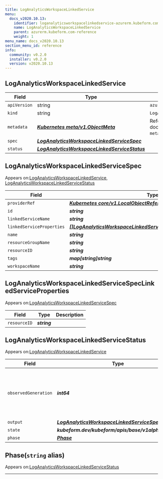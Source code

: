 ```yaml
---
title: LogAnalyticsWorkspaceLinkedService
menu:
  docs_v2020.10.13:
    identifier: loganalyticsworkspacelinkedservice-azurerm.kubeform.com
    name: LogAnalyticsWorkspaceLinkedService
    parent: azurerm.kubeform.com-reference
    weight: 1
menu_name: docs_v2020.10.13
section_menu_id: reference
info:
  community: v0.2.0
  installer: v0.2.0
  version: v2020.10.13
---
```


## LogAnalyticsWorkspaceLinkedService
| Field | Type | Description |
| ------ | ----- | ----------- |
| `apiVersion` | string | `azurerm.kubeform.com/v1alpha1` |
|    `kind` | string | `LogAnalyticsWorkspaceLinkedService` |
| `metadata` | ***[Kubernetes meta/v1.ObjectMeta](https://kubernetes.io/docs/reference/generated/kubernetes-api/v1.13/#objectmeta-v1-meta)***|Refer to the Kubernetes API documentation for the fields of the `metadata` field.|
| `spec` | ***[LogAnalyticsWorkspaceLinkedServiceSpec](#loganalyticsworkspacelinkedservicespec)***||
| `status` | ***[LogAnalyticsWorkspaceLinkedServiceStatus](#loganalyticsworkspacelinkedservicestatus)***||
## LogAnalyticsWorkspaceLinkedServiceSpec

Appears on:[LogAnalyticsWorkspaceLinkedService](#loganalyticsworkspacelinkedservice), [LogAnalyticsWorkspaceLinkedServiceStatus](#loganalyticsworkspacelinkedservicestatus)

| Field | Type | Description |
| ------ | ----- | ----------- |
| `providerRef` | ***[Kubernetes core/v1.LocalObjectReference](https://kubernetes.io/docs/reference/generated/kubernetes-api/v1.13/#localobjectreference-v1-core)***||
| `id` | ***string***||
| `linkedServiceName` | ***string***| ***(Optional)*** |
| `linkedServiceProperties` | ***[[]LogAnalyticsWorkspaceLinkedServiceSpecLinkedServiceProperties](#loganalyticsworkspacelinkedservicespeclinkedserviceproperties)***| ***(Optional)*** |
| `name` | ***string***| ***(Optional)*** |
| `resourceGroupName` | ***string***||
| `resourceID` | ***string***| ***(Optional)*** |
| `tags` | ***map[string]string***| ***(Optional)*** |
| `workspaceName` | ***string***||
## LogAnalyticsWorkspaceLinkedServiceSpecLinkedServiceProperties

Appears on:[LogAnalyticsWorkspaceLinkedServiceSpec](#loganalyticsworkspacelinkedservicespec)

| Field | Type | Description |
| ------ | ----- | ----------- |
| `resourceID` | ***string***||
## LogAnalyticsWorkspaceLinkedServiceStatus

Appears on:[LogAnalyticsWorkspaceLinkedService](#loganalyticsworkspacelinkedservice)

| Field | Type | Description |
| ------ | ----- | ----------- |
| `observedGeneration` | ***int64***| ***(Optional)*** Resource generation, which is updated on mutation by the API Server.|
| `output` | ***[LogAnalyticsWorkspaceLinkedServiceSpec](#loganalyticsworkspacelinkedservicespec)***| ***(Optional)*** |
| `state` | ***kubeform.dev/kubeform/apis/base/v1alpha1.State***| ***(Optional)*** |
| `phase` | ***[Phase](#phase)***| ***(Optional)*** |
## Phase(`string` alias)

Appears on:[LogAnalyticsWorkspaceLinkedServiceStatus](#loganalyticsworkspacelinkedservicestatus)

---
